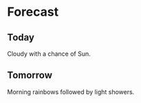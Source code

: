 # Forecast

## Today

Cloudy with a chance of Sun.

## Tomorrow

Morning rainbows followed by light showers.
